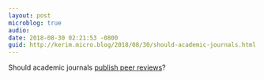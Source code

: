 ```yaml
---
layout: post
microblog: true
audio: 
date: 2018-08-30 02:21:53 -0800
guid: http://kerim.micro.blog/2018/08/30/should-academic-journals.html
---
```

Should academic journals [publish peer reviews](https://www.nature.com/articles/d41586-018-06032-w)?

